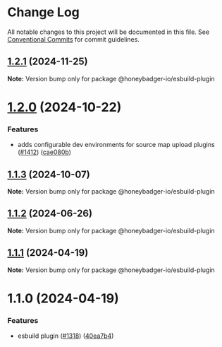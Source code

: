 # Change Log

All notable changes to this project will be documented in this file.
See [Conventional Commits](https://conventionalcommits.org) for commit guidelines.

## [1.2.1](https://github.com/honeybadger-io/honeybadger-js/compare/@honeybadger-io/esbuild-plugin@1.2.0...@honeybadger-io/esbuild-plugin@1.2.1) (2024-11-25)

**Note:** Version bump only for package @honeybadger-io/esbuild-plugin





# [1.2.0](https://github.com/honeybadger-io/honeybadger-js/compare/@honeybadger-io/esbuild-plugin@1.1.3...@honeybadger-io/esbuild-plugin@1.2.0) (2024-10-22)


### Features

* adds configurable dev environments for source map upload plugins ([#1412](https://github.com/honeybadger-io/honeybadger-js/issues/1412)) ([cae080b](https://github.com/honeybadger-io/honeybadger-js/commit/cae080ba861e1132730701f47f7d4e3c5ea1fa1b))





## [1.1.3](https://github.com/honeybadger-io/honeybadger-js/compare/@honeybadger-io/esbuild-plugin@1.1.2...@honeybadger-io/esbuild-plugin@1.1.3) (2024-10-07)

**Note:** Version bump only for package @honeybadger-io/esbuild-plugin





## [1.1.2](https://github.com/honeybadger-io/honeybadger-js/compare/@honeybadger-io/esbuild-plugin@1.1.1...@honeybadger-io/esbuild-plugin@1.1.2) (2024-06-26)

**Note:** Version bump only for package @honeybadger-io/esbuild-plugin





## [1.1.1](https://github.com/honeybadger-io/honeybadger-js/compare/@honeybadger-io/esbuild-plugin@1.1.0...@honeybadger-io/esbuild-plugin@1.1.1) (2024-04-19)

**Note:** Version bump only for package @honeybadger-io/esbuild-plugin





# 1.1.0 (2024-04-19)


### Features

* esbuild plugin ([#1318](https://github.com/honeybadger-io/honeybadger-js/issues/1318)) ([40ea7b4](https://github.com/honeybadger-io/honeybadger-js/commit/40ea7b4f9c27aecfd5a8051323fca3ab72c7a07a))
